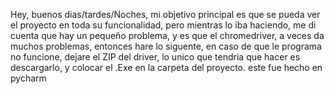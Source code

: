 Hey, buenos dias/tardes/Noches, mi objetivo principal es que se pueda ver el proyecto en toda su funcionalidad, pero mientras lo iba haciendo, me di cuenta que hay un pequeño problema, y es que el chromedriver, a veces da muchos problemas, entonces hare lo siguente, en caso de que le programa no funcione, dejare el ZIP del driver, lo unico que tendria que hacer es descargarlo, y colocar el .Exe en la carpeta del proyecto. este fue hecho en pycharm
